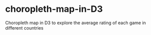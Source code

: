 # choropleth-map-in-D3
Choropleth map in D3 to explore the average rating of each game in different countries

